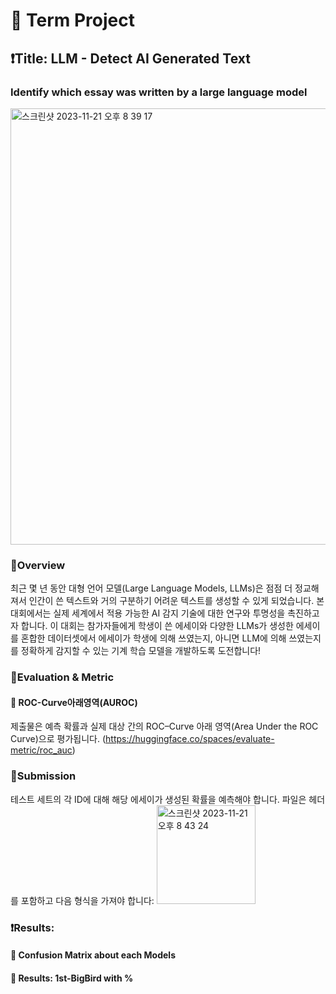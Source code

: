 # 📌 Term Project
## ❗️Title: LLM - Detect AI Generated Text
### Identify which essay was written by a large language model

<img width="698" alt="스크린샷 2023-11-21 오후 8 39 17" src="https://github.com/V2LLAIN/Data_Science/assets/104286511/4378e801-2de8-4e1e-96b5-6fd138a6af16">

### 📕Overview
최근 몇 년 동안 대형 언어 모델(Large Language Models, LLMs)은 점점 더 정교해져서 인간이 쓴 텍스트와 거의 구분하기 어려운 텍스트를 생성할 수 있게 되었습니다. 본 대회에서는 실제 세계에서 적용 가능한 AI 감지 기술에 대한 연구와 투명성을 촉진하고자 합니다.
이 대회는 참가자들에게 학생이 쓴 에세이와 다양한 LLMs가 생성한 에세이를 혼합한 데이터셋에서 에세이가 학생에 의해 쓰였는지, 아니면 LLM에 의해 쓰였는지를 정확하게 감지할 수 있는 기계 학습 모델을 개발하도록 도전합니다!


### 📕Evaluation & Metric
#### 🚩 ROC-Curve아래영역(AUROC)
제출물은 예측 확률과 실제 대상 간의 ROC–Curve 아래 영역(Area Under the ROC Curve)으로 평가됩니다.
(https://huggingface.co/spaces/evaluate-metric/roc_auc)

### 📕Submission
테스트 세트의 각 ID에 대해 해당 에세이가 생성된 확률을 예측해야 합니다. 파일은 헤더를 포함하고 다음 형식을 가져야 합니다:
<img width="158" alt="스크린샷 2023-11-21 오후 8 43 24" src="https://github.com/V2LLAIN/Data_Science/assets/104286511/121da6f2-7596-41a6-bead-0969d92d14b3">



### ❗️Results: 
#### 🚩 Confusion Matrix about each Models




#### 🚩 Results: 1st-BigBird with %
#

